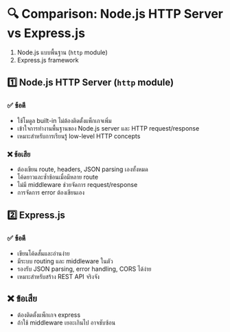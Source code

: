 # 🔍 Comparison: Node.js HTTP Server vs Express.js

1. Node.js แบบพื้นฐาน (`http` module)
2. Express.js framework  


## 1️⃣ Node.js HTTP Server (`http` module)

### ✅ ข้อดี
- ใช้โมดูล built-in ไม่ต้องติดตั้งแพ็กเกจเพิ่ม
- เข้าใจการทำงานพื้นฐานของ Node.js server และ HTTP request/response
- เหมาะสำหรับการเรียนรู้ low-level HTTP concepts

### ❌ ข้อเสีย
- ต้องเขียน route, headers, JSON parsing เองทั้งหมด
- โค้ดยาวและซ้ำซ้อนเมื่อมีหลาย route
- ไม่มี middleware ช่วยจัดการ request/response
- การจัดการ error ต้องเขียนเอง

## 2️⃣ Express.js

### ✅ ข้อดี
- เขียนโค้ดสั้นและอ่านง่าย
- มีระบบ routing และ middleware ในตัว
- รองรับ JSON parsing, error handling, CORS ได้ง่าย
- เหมาะสำหรับสร้าง REST API จริงจัง

## ❌ ข้อเสีย
- ต้องติดตั้งแพ็กเกจ express
- ถ้าใช้ middleware เยอะเกินไป อาจซับซ้อน